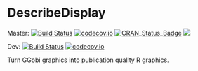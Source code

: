 # DescribeDisplay

Master: [![Build Status](https://travis-ci.org/ggobi/DescribeDisplay.png?branch=master)](https://travis-ci.org/ggobi/DescribeDisplay) [![codecov.io](https://codecov.io/github/ggobi/DescribeDisplay/coverage.svg?branch=master)](https://codecov.io/github/ggobi/DescribeDisplay?branch=master) [![CRAN_Status_Badge](http://www.r-pkg.org/badges/version/DescribeDisplay)](https://cran.r-project.org/package=DescribeDisplay) [![](http://cranlogs.r-pkg.org/badges/DescribeDisplay)](https://cran.r-project.org/package=DescribeDisplay)


Dev: [![Build Status](https://travis-ci.org/ggobi/DescribeDisplay.png?branch=dev)](https://travis-ci.org/ggobi/DescribeDisplay) [![codecov.io](https://codecov.io/github/ggobi/DescribeDisplay/coverage.svg?branch=dev)](https://codecov.io/github/ggobi/DescribeDisplay?branch=dev)


Turn GGobi graphics into publication quality R graphics.

